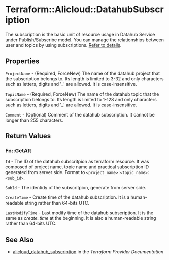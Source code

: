# Terraform::Alicloud::DatahubSubscription

The subscription is the basic unit of resource usage in Datahub Service under Publish/Subscribe model. You can manage the relationships between user and topics by using subscriptions. [Refer to details](https://help.aliyun.com/document_detail/47440.html).

## Properties

`ProjectName` - (Required, ForceNew) The name of the datahub project that the subscription belongs to. Its length is limited to 3-32 and only characters such as letters, digits and '_' are allowed. It is case-insensitive.

`TopicName` - (Required, ForceNew) The name of the datahub topic that the subscription belongs to. Its length is limited to 1-128 and only characters such as letters, digits and '_' are allowed. It is case-insensitive.

`Comment` - (Optional) Comment of the datahub subscription. It cannot be longer than 255 characters.


## Return Values

### Fn::GetAtt

`Id` - The ID of the datahub subscritpion as terraform resource. It was composed of project name, topic name and practical subscription ID generated from server side. Format to `<project_name>:<topic_name>:<sub_id>`.

`SubId` - The identidy of the subscritpion, generate from server side.

`CreateTime` - Create time of the datahub subscription. It is a human-readable string rather than 64-bits UTC.

`LastModifyTime` - Last modify time of the datahub subscription. It is the same as *create_time* at the beginning. It is also a human-readable string rather than 64-bits UTC.

## See Also

* [alicloud_datahub_subscription](https://www.terraform.io/docs/providers/alicloud/r/datahub_subscription.html) in the _Terraform Provider Documentation_